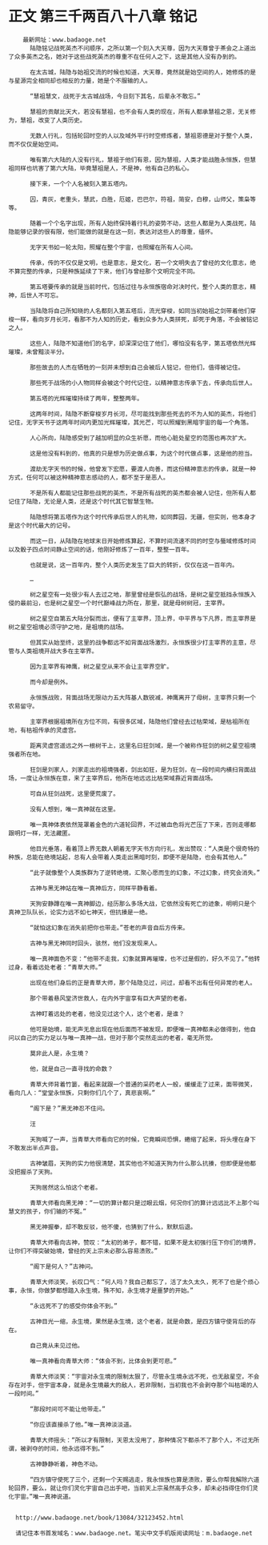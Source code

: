 # 正文 第三千两百八十八章 铭记
        最新网址：www.badaoge.net
          陆隐铭记战死英杰不问顺序，之所以第一个刻入大天尊，因为大天尊曾于茶会之上道出了众多英杰之名，她对于这些战死英杰的尊重不在任何人之下，这是其他人没有办到的。
      
          在太古城，陆隐与始祖交流的时候也知道，大天尊，竟然就是始空间的人，她修炼的是与星源完全相同却也相反的力量，她是个不服输的人。
      
          “慧祖慧文，战死于太古城战场，今日刻下其名，后辈永不敢忘。”
      
          慧祖的贡献比天大，若没有慧祖，也不会有人类的现在，所有人都承慧祖之恩，无关修为，慧祖，改变了人类历史。
      
          无数人行礼，包括轮回时空的人以及域外平行时空修炼者，慧祖恩德是对于整个人类，而不仅仅是始空间。
      
          唯有第六大陆的人没有行礼，慧祖于他们有恩，因为慧祖，人类才能战胜永恒族，但慧祖同样也坑害了第六大陆，毕竟慧祖是人，不是神，他有自己的私心。
      
          接下来，一个个人名被刻入第五塔内。
      
          囚，青灰，老重头，慧武，白胜，厄姬，巴巴尔，符祖，简安，白穆，山师父，策枭等等。
      
          随着一个个名字出现，所有人始终保持着行礼的姿势不动，这些人都是为人类战死，陆隐能够记录的很有限，他们能做的就是在这一刻，表达对这些人的尊重，缅怀。
      
          无字天书如一轮太阳，照耀在整个宇宙，也照耀在所有人心间。
      
          传承，传的不仅仅是文明，也是意志，是文化，若一个文明失去了曾经的文化意志，绝不算完整的传承，只是种族延续了下来，他们与曾经那个文明完全不同。
      
          第五塔要传承的就是当前时代，包括过往与永恒族宿命对决时代，整个人类的意志，精神，后世人不可忘。
      
          当陆隐将自己所知晓的人名都刻入第五塔后，流光穿梭，如同当初始祖之剑带着他们穿梭一样，看向岁月长河，看那不为人知的历史，看到众多为人类拼死，却死于角落，不会被铭记之人。
      
          这些人，陆隐不知道他们的名字，却深深记住了他们，哪怕没有名字，第五塔依然光辉璀璨，未曾黯淡半分。
      
          那些故去的人杰在牺牲的一刻并未想到自己会被后人铭记，但他们，值得被记住。
      
          那些死于战场的小人物同样会被这个时代记住，以精神意志传承下去，传承向后世人。
      
          第五塔的光辉璀璨持续了两年，整整两年。
      
          这两年时间，陆隐不断穿梭岁月长河，尽可能找到那些死去的不为人知的英杰，将他们记住，无字天书于这两年时间内更加光辉璀璨，其光芒，可以照耀到黑暗宇宙的每一个角落。
      
          人心所向，陆隐感受到了越加明显的众生祈愿，而他心脏处星空的范围也再次扩大。
      
          这是他没有料到的，他真的只是想为历史做点事，为这个时代做点事，这是他的担当。
      
          渡劫无字天书的时候，他曾发下宏愿，要渡人向善，而这份精神意志的传承，就是一种方式，任何可以被这种精神意志感动的人，都不至于是恶人。
      
          不是所有人都能记住那些战死的英杰，不是所有战死的英杰都会被人记住，但所有人都记住了陆隐，无论是人类，还是这个时代其它智慧生物。
      
          陆隐想将第五塔作为这个时代传承后世人的礼物，如同葬园，无疆，但实则，他本身才是这个时代最大的记号。
      
          而这一日，从陆隐在地球末日开始修炼算起，不算时间流速不同的时空与蜃域修炼时间以及骰子四点时间静止空间的话，他刚好修炼了一百年，整整一百年。
      
          也就是说，这一百年内，整个人类历史发生了巨大的转折，仅仅在这一百年内。
      
          …
      
          树之星空有一处很少有人去过之地，那里曾经是恢弘的战场，是树之星空抵挡永恒族入侵的最前沿，也是树之星空一个时代巅峰战力所在，那里，就是母树树冠，主宰界。
      
          树之星空自第五大陆分裂而出，便有了主宰界，顶上界，中平界与下凡界，而主宰界是树之星空祖境必须守护之地，是祖境的战场。
      
          但其实从始至终，这里的战争都远不如背面战场激烈，永恒族很少打主宰界的主意，尽管与人类祖境开战大多在主宰界。
      
          因为主宰界有神鹰，树之星空从来不会让主宰界空旷。
      
          而今却是例外。
      
          永恒族战败，背面战场无限动力五大阵基人数锐减，神鹰离开了母树，主宰界只剩一个农易留守。
      
          主宰界根据祖境所在方位不同，有很多区域，陆隐他们曾经去过枯荣域，是枯祖所在地，有枯祖传承的灵虚宫。
      
          距离灵虚宫遥远之外一根树干上，这里名曰狂剑域，是一个被称作狂剑的树之星空祖境强者所在地。
      
          狂剑是刘家人，刘家走出的祖境强者，剑出如狂，是为狂剑，在一段时间内横扫背面战场，一度让永恒族在意，来了主宰界后，他所在地远远比枯荣域靠近背面战场。
      
          可自从狂剑战死，这里便荒废了。
      
          没有人想到，唯一真神就在这里。
      
          唯一真神体表依然笼罩着金色的六道轮回界，不过被血色将光芒压了下来，否则走哪都跟明灯一样，无法藏匿。
      
          他目光垂落，看着顶上界无数人朝着无字天书方向行礼，发出赞叹：“人类是个很奇特的种族，总能在绝境站起，总有人会带着人类走出黑暗时刻，即便不是陆隐，也会有其他人。”
      
          “此子就像整个人类族群为了逆转绝境，汇聚心愿而生的幻象，不过幻象，终究会消失。”
      
          古神与黑无神站在唯一真神后方，同样平静看着。
      
          天狗安静蹲在唯一真神脚边，经历那么多场大战，它依然没有死亡的迹象，明明只是个真神卫队队长，论实力远不如七神天，但抗揍是一绝。
      
          “就怕这幻象在消失前把你也带走。”苍老的声音自后方传来。
      
          古神与黑无神同时回头，骇然，他们没发现来人。
      
          唯一真神面色不变：“他带不走我，幻象就算再璀璨，也不过是假的，好久不见了。”他转过身，看着远处老者：“青草大师。”
      
          出现在他们身后的正是青草大师，那个陆隐见过，问过，却看不出有任何异常的老人。
      
          那个带着悬风堂济世救人，在内外宇宙享有巨大声望的老者。
      
          古神盯着远处的老者，他没见过这个人，这个老者，是谁？
      
          他可是始境，能无声无息出现在他后面而不被发现，即便唯一真神都未必做得到，他自问以自己的实力足以与唯一真神一战，但对于那个突然走出的老者，毫无所觉。
      
          莫非此人是，永生境？
      
          他，就是自己一直寻找的命数？
      
          青草大师背着竹篓，看起来就跟一个普通的采药老人一般，缓缓走了过来，面带微笑，看向几人：“堂堂永恒族，只剩你们几个了，真悲哀啊。”
      
          “阁下是？”黑无神忍不住问。
      
          汪
      
          天狗喊了一声，当青草大师看向它的时候，它竟瞬间恐惧，蜷缩了起来，将头埋在身下不敢发出半点声音。
      
          古神皱眉，天狗的实力他很清楚，其实他也不知道天狗为什么那么抗揍，但即便是他都没把握杀了天狗。
      
          天狗居然这么怕这个老者。
      
          青草大师看向黑无神：“一切的算计都只是过眼云烟，何况你们的算计远远比不上那个叫慧文的孩子，你们输的不冤。”
      
          黑无神握拳，却不敢反驳，他不傻，也猜到了什么，默默后退。
      
          青草大师看向古神，赞叹：“太初的弟子，都不错，如果不是太初强行压下你们的境界，让你们不得突破始境，曾经的天上宗未必那么容易溃败。”
      
          “阁下是何人？”古神问。
      
          青草大师淡笑，长叹口气：“何人吗？我自己都忘了，活了太久太久，死不了也是个烦心事，永恒，你做梦都想踏入永生境，殊不知，永生境才是噩梦的开始。”
      
          “永远死不了的感受你体会不到。”
      
          古神目光一缩，永生境，果然是永生境，这个老者，就是命数，是四方镇守使背后的存在。
      
          自己竟从未见过他。
      
          唯一真神看向青草大师：“体会不到，比体会到更可悲。”
      
          青草大师淡笑：“宇宙对永生境的限制太狠了，尽管永生境永远不死，也无敌星空，不会存在对手，但宇宙本身，就是永生境最大的敌人，若非限制，当初我也不会剥夺那个叫枯竭的人一段时间。”
      
          “那段时间可不能让他带走。”
      
          “你应该直接杀了他。”唯一真神淡淡道。
      
          青草大师摇头：“所以才有限制，天恩太没用了，那种情况下都杀不了那个人，不过无所谓，被剥夺的时间，他永远得不到。”
      
          古神静静听着，神色不动。
      
          “四方镇守使死了三个，还剩一个天赐逃走，我永恒族也算是溃败，要么你帮我解除六道轮回界，要么，就让你们灵化宇宙自己出手吧，当前天上宗虽然高手众多，却未必挡得住你们灵化宇宙。”唯一真神说道。
      
      
      http://www.badaoge.net/book/13084/32123452.html
      
      请记住本书首发域名：www.badaoge.net。笔尖中文手机版阅读网址：m.badaoge.net